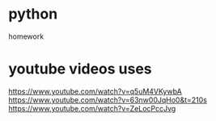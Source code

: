 # python
homework

# youtube videos uses
https://www.youtube.com/watch?v=q5uM4VKywbA
https://www.youtube.com/watch?v=63nw00JqHo0&t=210s
https://www.youtube.com/watch?v=ZeLocPccJvg

